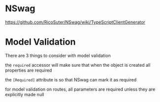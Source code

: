 # NSwag

https://github.com/RicoSuter/NSwag/wiki/TypeScriptClientGenerator


# Model Validation

There are 3 things to consider with model validation

the `required` accessor will make sure that when the object is created
all properties are required

the  `[Required]` attribute is so that NSwag can mark it as required

for model validation on routes, all parameters are required unless they are explicitly made null